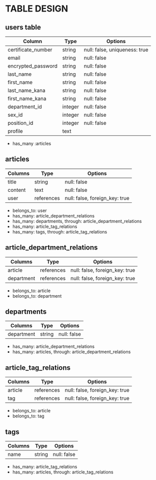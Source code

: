 # TABLE DESIGN

## users table
| Column             | Type    | Options                       |
| ------------------ | ------- | ----------------------------- |
| certificate_number | string  | null: false, uniqueness: true |
| email              | string  | null: false                   |
| encrypted_password | string  | null: false                   |
| last_name          | string  | null: false                   |
| first_name         | string  | null: false                   |
| last_name_kana     | string  | null: false                   |
| first_name_kana    | string  | null: false                   |
| department_id      | integer | null: false                   |
| sex_id             | integer | null: false                   |
| position_id        | integer | null: false                   |
| profile            | text    |                               |

- has_many :articles

## articles
| Columns | Type       | Options                        |
| ------- | ---------- | ------------------------------ |
| title   | string     | null: false                    |
| content | text       | null: false                    |
| user    | references | null: false, foreign_key: true |

- belongs_to: user
- has_many: article_department_relations
- has_many: departments, through: article_department_relations
- has_many: article_tag_relations
- has_many: tags, through: article_tag_relations

## article_department_relations
| Columns    | Type       | Options                        |
| ---------- | ---------- | ------------------------------ |
| article    | references | null: false, foreign_key: true |
| department | references | null: false, foreign_key: true |

- belongs_to: article
- belongs_to: department

## departments
| Columns    | Type   | Options     |
| ---------- | ------ | ----------- |
| department | string | null: false |

- has_many: article_department_relations
- has_many: articles, through: article_department_relations

## article_tag_relations
| Columns    | Type       | Options                        |
| ---------- | ---------- | ------------------------------ |
| article    | references | null: false, foreign_key: true |
| tag        | references | null: false, foreign_key: true |

- belongs_to: article
- belongs_to: tag

## tags
| Columns    | Type   | Options     |
| ---------- | ------ | ----------- |
| name       | string | null: false |

- has_many: article_tag_relations
- has_many: articles, through: article_tag_relations